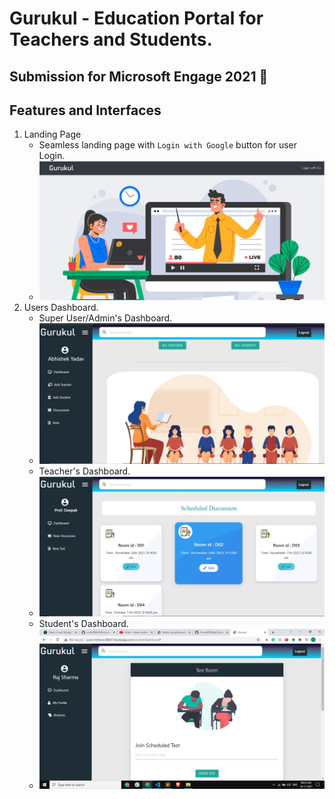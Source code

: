 # Gurukul - Education Portal for Teachers and Students.
## Submission for Microsoft Engage 2021 🌟

## Features and Interfaces

1. Landing Page  
   - Seamless landing page with `Login with Google` button for user Login. 
   - ![image](https://github.com/FromBitToByte/Gurukul/blob/main/assets/demo/landingPage.png)
2. Users Dashboard.
   - Super User/Admin's Dashboard.
   - ![image](https://github.com/FromBitToByte/Gurukul/blob/main/assets/demo/superUserDashboard.png)
   - Teacher's Dashboard.
   - ![image](https://github.com/FromBitToByte/Gurukul/blob/main/assets/demo/teacherDashboard.png)
   - Student's Dashboard.
   - ![image](https://github.com/FromBitToByte/Gurukul/blob/main/assets/demo/studentsDashboard.png)
   
